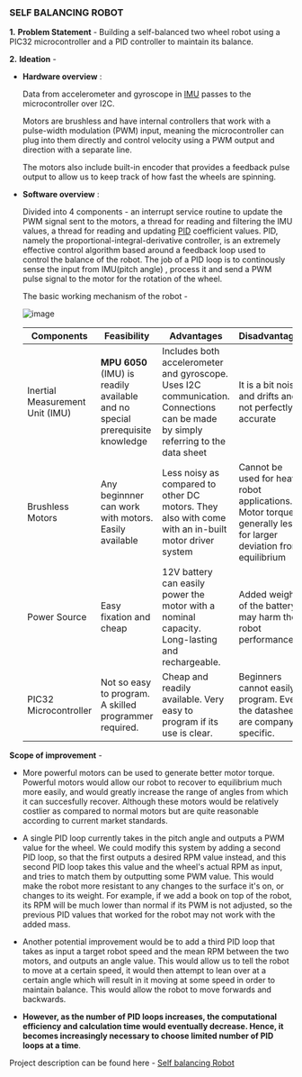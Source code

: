 ### SELF BALANCING ROBOT

__1.__   __Problem Statement__ - 
Building a self-balanced two wheel robot using a PIC32 microcontroller and a PID controller to maintain its balance.

__2.__   __Ideation__ - 
* __Hardware overview__ :

  Data from accelerometer and gyroscope in [IMU](https://en.wikipedia.org/wiki/Inertial_measurement_unit) passes to the microcontroller over I2C.

  Motors are brushless and have internal controllers that work with a pulse-width modulation (PWM) input, meaning the microcontroller can plug into them directly and control velocity using a PWM output and direction with a separate line.
  
  The motors also include built-in encoder that provides a feedback pulse output to allow us to keep track of how fast the wheels are spinning.
  
* __Software overview__ :

  Divided into 4 components - an interrupt service routine to update the PWM signal sent to the motors, a thread for reading and filtering the IMU values, a thread for reading and updating [PID](https://en.wikipedia.org/wiki/PID_controller) coefficient values.
  PID, namely the proportional-integral-derivative controller, is an extremely effective control algorithm based around a feedback loop used to control the balance of the robot. The job of a PID loop is to continously sense the input from IMU(pitch angle) , process it and send a PWM pulse signal to the motor for the rotation of the wheel.
  
  The basic working mechanism of the robot - 
  
  ![image](https://people.ece.cornell.edu/land/courses/ece4760/FinalProjects/f2018/amm452_fb262/amm452_fb262/amm452_fb262/images/overview_controlLoop.png)
  
  Components | Feasibility | Advantages | Disadvantages
  -----------| ----------- | ---------- | -------------
  Inertial Measurement Unit (IMU) | __MPU 6050__ (IMU) is readily available and no special prerequisite knowledge | Includes both accelerometer and gyroscope. Uses I2C communication. Connections can be made by simply referring to the data sheet | It is a bit noisy and drifts and not perfectly accurate | 
  Brushless Motors | Any beginnner can work with motors. Easily available | Less noisy as compared to other DC motors. They also with come with an in-built motor driver system | Cannot be used for heavy robot applications. Motor torque is generally less for larger deviation from equilibrium |
  Power Source | Easy fixation and cheap | 12V battery can easily power the motor with a nominal capacity. Long-lasting and rechargeable. | Added weight of the battery may harm the robot performance. |
  PIC32 Microcontroller | Not so easy to program. A skilled programmer required. | Cheap and readily available. Very easy to program if its use is clear. | Beginners cannot easily program. Even the datasheets are company specific. |
  
__Scope of improvement__ - 
 * More powerful motors can be used to generate better motor torque. Powerful motors would allow our robot to recover to equilibrium much more easily, and would greatly increase the range of angles from which it can succesfully recover. Although these motors would be relatively costlier as compared to normal motors but are quite reasonable according to current market standards.
 
 * A single PID loop currently takes in the pitch angle and outputs a PWM value for the wheel. We could modify this system by adding a second PID loop, so that the first outputs a desired RPM value instead, and this second PID loop takes this value and the wheel's actual RPM as input, and tries to match them by outputting some PWM value. This would make the robot more resistant to any changes to the surface it's on, or changes to its weight. For example, if we add a book on top of the robot, its RPM will be much lower than normal if its PWM is not adjusted, so the previous PID values that worked for the robot may not work with the added mass.
 
 * Another potential improvement would be to add a third PID loop that takes as input a target robot speed and the mean RPM between the two motors, and outputs an angle value. This would allow us to tell the robot to move at a certain speed, it would then attempt to lean over at a certain angle which will result in it moving at some speed in order to maintain balance. This would allow the robot to move forwards and backwards.
 
 * __However, as the number of PID loops increases, the computational efficiency and calculation time would eventually decrease. Hence, it becomes increasingly necessary to choose limited number of PID loops at a time__. 
  
Project description can be found here - [Self balancing Robot](https://github.com/Sarthak-22/Mini-Task-1/blob/master/Robotics%20Project/Self-balancing%20robot.md)
 
